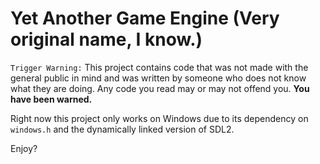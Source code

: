 # Yet Another Game Engine (Very original name, I know.)



`Trigger Warning:` 
This project contains code that was not made 
with the general public in mind and was written 
by someone who does not know what they are doing. 
Any code you read may or may not offend you. 
**You have been warned.**

Right now this project only works on Windows 
due to its dependency on `windows.h` and the 
dynamically linked version of SDL2.

Enjoy?
